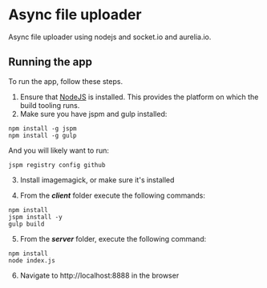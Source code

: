 # Async file uploader

Async file uploader using nodejs and socket.io and aurelia.io.

## Running the app

To run the app, follow these steps.

1. Ensure that [NodeJS](http://nodejs.org/) is installed. This provides the platform on which the build tooling runs.
2. Make sure you have jspm and gulp installed:
```shell
npm install -g jspm
npm install -g gulp
```

And you will likely want to run:
```shell
jspm registry config github
```

3. Install imagemagick, or make sure it's installed

4. From the ***client*** folder execute the following commands:

```shell
npm install
jspm install -y
gulp build
```
5. From the ***server*** folder, execute the following command:

```shell
npm install
node index.js
```

6. Navigate to http://localhost:8888 in the browser